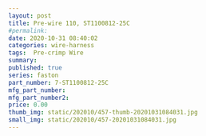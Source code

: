 ```yaml
---
layout: post
title: Pre-wire 110, ST1100812-25C
#permalink: 
date: 2020-10-31 08:40:02
categories: wire-harness
tags:  Pre-crimp Wire
summary: 
published: true 
series: faston
part_number: 7-ST1100812-25C
mfg_part_number: 
mfg_part_number2: 
price: 0.00
thumb_img: static/202010/457-thumb-20201031084031.jpg
small_img: static/202010/457-20201031084031.jpg
---
```



